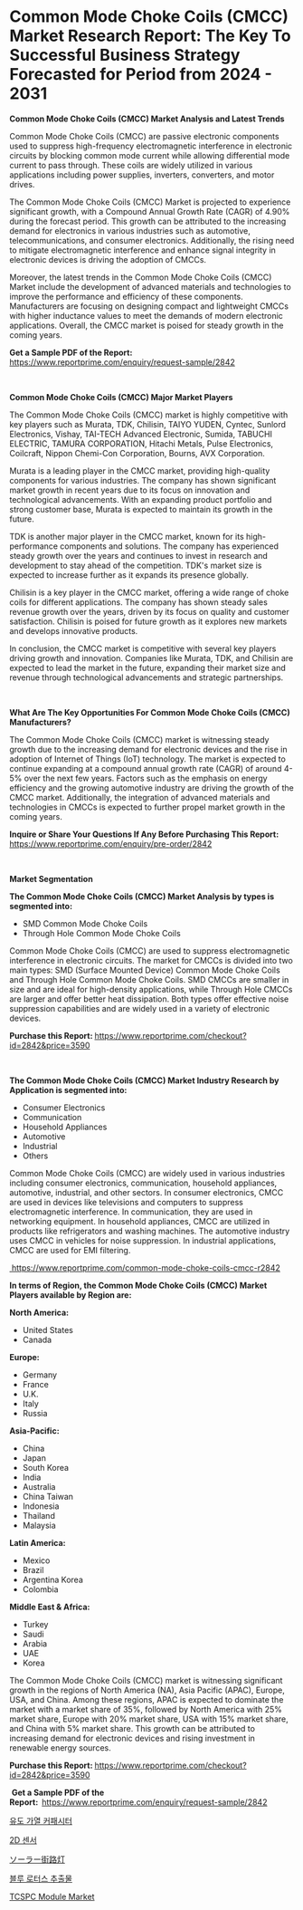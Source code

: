 <p><h1>Common Mode Choke Coils (CMCC) Market Research Report: The Key To Successful Business Strategy Forecasted for Period from 2024 - 2031</h1></p><p><strong>Common Mode Choke Coils (CMCC) Market Analysis and Latest Trends</strong></p>
<p><p>Common Mode Choke Coils (CMCC) are passive electronic components used to suppress high-frequency electromagnetic interference in electronic circuits by blocking common mode current while allowing differential mode current to pass through. These coils are widely utilized in various applications including power supplies, inverters, converters, and motor drives.</p><p>The Common Mode Choke Coils (CMCC) Market is projected to experience significant growth, with a Compound Annual Growth Rate (CAGR) of 4.90% during the forecast period. This growth can be attributed to the increasing demand for electronics in various industries such as automotive, telecommunications, and consumer electronics. Additionally, the rising need to mitigate electromagnetic interference and enhance signal integrity in electronic devices is driving the adoption of CMCCs.</p><p>Moreover, the latest trends in the Common Mode Choke Coils (CMCC) Market include the development of advanced materials and technologies to improve the performance and efficiency of these components. Manufacturers are focusing on designing compact and lightweight CMCCs with higher inductance values to meet the demands of modern electronic applications. Overall, the CMCC market is poised for steady growth in the coming years.</p></p>
<p><strong>Get a Sample PDF of the Report:&nbsp;</strong> <a href="https://www.reportprime.com/enquiry/request-sample/2842">https://www.reportprime.com/enquiry/request-sample/2842</a></p>
<p>&nbsp;</p>
<p><strong>Common Mode Choke Coils (CMCC) Major Market Players</strong></p>
<p><p>The Common Mode Choke Coils (CMCC) market is highly competitive with key players such as Murata, TDK, Chilisin, TAIYO YUDEN, Cyntec, Sunlord Electronics, Vishay, TAI-TECH Advanced Electronic, Sumida, TABUCHI ELECTRIC, TAMURA CORPORATION, Hitachi Metals, Pulse Electronics, Coilcraft, Nippon Chemi-Con Corporation, Bourns, AVX Corporation.</p><p>Murata is a leading player in the CMCC market, providing high-quality components for various industries. The company has shown significant market growth in recent years due to its focus on innovation and technological advancements. With an expanding product portfolio and strong customer base, Murata is expected to maintain its growth in the future.</p><p>TDK is another major player in the CMCC market, known for its high-performance components and solutions. The company has experienced steady growth over the years and continues to invest in research and development to stay ahead of the competition. TDK's market size is expected to increase further as it expands its presence globally.</p><p>Chilisin is a key player in the CMCC market, offering a wide range of choke coils for different applications. The company has shown steady sales revenue growth over the years, driven by its focus on quality and customer satisfaction. Chilisin is poised for future growth as it explores new markets and develops innovative products.</p><p>In conclusion, the CMCC market is competitive with several key players driving growth and innovation. Companies like Murata, TDK, and Chilisin are expected to lead the market in the future, expanding their market size and revenue through technological advancements and strategic partnerships.</p></p>
<p>&nbsp;</p>
<p><strong>What Are The Key Opportunities For Common Mode Choke Coils (CMCC) Manufacturers?</strong></p>
<p><p>The Common Mode Choke Coils (CMCC) market is witnessing steady growth due to the increasing demand for electronic devices and the rise in adoption of Internet of Things (IoT) technology. The market is expected to continue expanding at a compound annual growth rate (CAGR) of around 4-5% over the next few years. Factors such as the emphasis on energy efficiency and the growing automotive industry are driving the growth of the CMCC market. Additionally, the integration of advanced materials and technologies in CMCCs is expected to further propel market growth in the coming years.</p></p>
<p><strong>Inquire or Share Your Questions If Any Before Purchasing This Report:</strong> <a href="https://www.reportprime.com/enquiry/pre-order/2842">https://www.reportprime.com/enquiry/pre-order/2842</a></p>
<p>&nbsp;</p>
<p><strong>Market Segmentation</strong></p>
<p><strong>The Common Mode Choke Coils (CMCC) Market Analysis by types is segmented into:</strong></p>
<p><ul><li>SMD Common Mode Choke Coils</li><li>Through Hole Common Mode Choke Coils</li></ul></p>
<p><p>Common Mode Choke Coils (CMCC) are used to suppress electromagnetic interference in electronic circuits. The market for CMCCs is divided into two main types: SMD (Surface Mounted Device) Common Mode Choke Coils and Through Hole Common Mode Choke Coils. SMD CMCCs are smaller in size and are ideal for high-density applications, while Through Hole CMCCs are larger and offer better heat dissipation. Both types offer effective noise suppression capabilities and are widely used in a variety of electronic devices.</p></p>
<p><strong>Purchase this Report:&nbsp;</strong><a href="https://www.reportprime.com/checkout?id=2842&price=3590">https://www.reportprime.com/checkout?id=2842&price=3590</a></p>
<p>&nbsp;</p>
<p><strong>The Common Mode Choke Coils (CMCC) Market Industry Research by Application is segmented into:</strong></p>
<p><ul><li>Consumer Electronics</li><li>Communication</li><li>Household Appliances</li><li>Automotive</li><li>Industrial</li><li>Others</li></ul></p>
<p><p>Common Mode Choke Coils (CMCC) are widely used in various industries including consumer electronics, communication, household appliances, automotive, industrial, and other sectors. In consumer electronics, CMCC are used in devices like televisions and computers to suppress electromagnetic interference. In communication, they are used in networking equipment. In household appliances, CMCC are utilized in products like refrigerators and washing machines. The automotive industry uses CMCC in vehicles for noise suppression. In industrial applications, CMCC are used for EMI filtering.</p></p>
<p><a href="https://www.reportprime.com/common-mode-choke-coils-cmcc-r2842">&nbsp;https://www.reportprime.com/common-mode-choke-coils-cmcc-r2842</a></p>
<p><strong>In terms of Region, the Common Mode Choke Coils (CMCC) Market Players available by Region are:</strong></p>
<p>
    <p> <strong> North America: </strong>
        <ul>
            <li>United States</li>
            <li>Canada</li>
        </ul>
        </p> 
    <p> <strong> Europe: </strong>
        <ul>
            <li>Germany</li>
            <li>France</li>
            <li>U.K.</li>
            <li>Italy</li>
            <li>Russia</li>
        </ul>
        </p> 
    <p> <strong> Asia-Pacific: </strong>
        <ul>
            <li>China</li>
            <li>Japan</li>
            <li>South Korea</li>
            <li>India</li>
            <li>Australia</li>
            <li>China Taiwan</li>
            <li>Indonesia</li>
            <li>Thailand</li>
            <li>Malaysia</li>
        </ul>
        </p> 
    <p> <strong> Latin America: </strong>
        <ul>
            <li>Mexico</li>
            <li>Brazil</li>
            <li>Argentina Korea</li>
            <li>Colombia</li>
        </ul>
        </p> 
    <p> <strong> Middle East & Africa: </strong>
        <ul>
            <li>Turkey</li>
            <li>Saudi</li>
            <li>Arabia</li>
            <li>UAE</li>
            <li>Korea</li>
        </ul>
    </p>
    </p>
<p><p>The Common Mode Choke Coils (CMCC) market is witnessing significant growth in the regions of North America (NA), Asia Pacific (APAC), Europe, USA, and China. Among these regions, APAC is expected to dominate the market with a market share of 35%, followed by North America with 25% market share, Europe with 20% market share, USA with 15% market share, and China with 5% market share. This growth can be attributed to increasing demand for electronic devices and rising investment in renewable energy sources.</p></p>
<p><strong>Purchase this Report: </strong><a href="https://www.reportprime.com/checkout?id=2842&price=3590">https://www.reportprime.com/checkout?id=2842&price=3590</a></p>
<p>&nbsp;<strong>Get a Sample PDF of the Report:&nbsp;&nbsp;</strong><a href="https://www.reportprime.com/enquiry/request-sample/2842">https://www.reportprime.com/enquiry/request-sample/2842</a></p>
<p><strong></strong></p>
<p><p><a href="https://medium.com/@lelalangosh2022/%EC%9D%B8%EB%8D%95%EC%85%98-%EA%B0%80%EC%97%B4-%EC%BA%90%ED%8D%BC%EC%8B%9C%ED%84%B0-%EC%8B%9C%EC%9E%A5-%EC%A0%90%EC%9C%A0%EC%9C%A8-%EB%B3%80%ED%99%94-%EB%B0%8F-%EC%8B%9C%EC%9E%A5-%EC%84%B1%EC%9E%A5-%EC%B6%94%EC%84%B8-2024-2031-9520aec270b4">유도 가열 커패시터</a></p><p><a href="https://github.com/anton65482023/Market-Research-Report-List-1/blob/main/600169769478.md">2D 센서</a></p><p><a href="https://github.com/dadanedu33/Market-Research-Report-List-1/blob/main/123513772610.md">ソーラー街路灯</a></p><p><a href="https://github.com/Gregost89076vddcv/Market-Research-Report-List-1/blob/main/788430469479.md">블루 로터스 추출물</a></p><p><a href="https://github.com/biheemgalvinlouises6hokrh3h/Market-Research-Report-List-2/blob/main/tcspc-module-market.md">TCSPC Module Market</a></p></p>